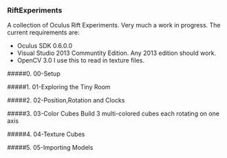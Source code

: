 ### RiftExperiments

A collection of Oculus Rift Experiments. Very much a work in progress. 
The current requirements are:

- Oculus SDK 0.6.0.0
- Visual Studio 2013 Communtity Edition. Any 2013 edition should work.
- OpenCV 3.0 I use this to read in texture files. 

#####0. 00-Setup

#####1. 01-Exploring the Tiny Room

#####2. 02-Position,Rotation and Clocks

#####3. 03-Color Cubes
        Build 3 multi-colored cubes each rotating on one axis

#####4. 04-Texture Cubes

#####5. 05-Importing Models
